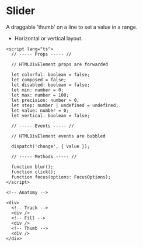 # Slider

A draggable 'thumb' on a line to set a value in a range.

- Horizontal or vertical layout.

<script>
    import Playground from './SliderPlayground.svelte';
</script>

<Playground />

```svelte
<script lang="ts">
  // ----- Props ----- //

  // HTMLDivElement props are forwarded

  let colorful: boolean = false;
  let composed = false;
  let disabled: boolean = false;
  let min: number = 0;
  let max: number = 100;
  let precision: number = 0;
  let step: number | undefined = undefined;
  let value: number = 0;
  let vertical: boolean = false;

  // ----- Events ----- //

  // HTMLDivElement events are bubbled

  dispatch('change', { value });

  // ----- Methods ----- //

  function blur();
  function click();
  function focus(options: FocusOptions);
</script>

<!-- Anatomy -->

<div>
  <!-- Track -->
  <div />
  <!-- Fill -->
  <div />
  <!-- Thumb -->
  <div />
</div>
```
